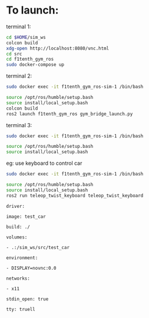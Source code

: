 # To launch:
terminal 1:
```bash
cd $HOME/sim_ws
colcon build
xdg-open http://localhost:8080/vnc.html
cd src
cd f1tenth_gym_ros
sudo docker-compose up
```
terminal 2:
```bash
sudo docker exec -it f1tenth_gym_ros-sim-1 /bin/bash
```
```bash
source /opt/ros/humble/setup.bash
source install/local_setup.bash
colcon build
ros2 launch f1tenth_gym_ros gym_bridge_launch.py
```
terminal 3:
```bash
sudo docker exec -it f1tenth_gym_ros-sim-1 /bin/bash
```
```bash
source /opt/ros/humble/setup.bash
source install/local_setup.bash

```
eg: use keyboard to control car
```bash
sudo docker exec -it f1tenth_gym_ros-sim-1 /bin/bash
```
```bash
source /opt/ros/humble/setup.bash
source install/local_setup.bash
ros2 run teleop_twist_keyboard teleop_twist_keyboard
```


```
driver:

image: test_car

build: ./

volumes:

- .:/sim_ws/src/test_car

environment:

- DISPLAY=novnc:0.0

networks:

- x11

stdin_open: true

tty: truell
```
